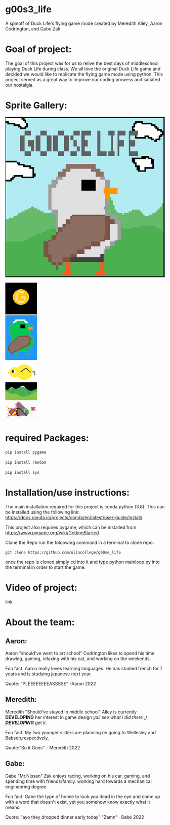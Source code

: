 # g00s3_life
A spinoff of Duck Life's flying game mode created by Meredith Alley, Aaron Codrington, and Gabe Zak



# Goal of project:
The goal of this project was for us to relive the best days of middleschool playing Duck Life during class. 
We all love the original Duck Life game and decided we would like to replicate the flying game mode using python.
This project served as a great way to improve our coding prowess and satiated our nostalgia.


# Sprite Gallery:
![](images/titlescreen.PNG)

<img src="images/player_sprites/coin.PNG" width ="100"> \
<img src="images/player_sprites/greengoose.PNG" width ="100"> \
<img src="images/player_sprites/duck.png" width ="100"> \
<img src="images/Goose_Life_Rolling_Background_2.png" width ="100"> \
<img src="images/player_sprites/rainbowfly.PNG" width ="100">



# required Packages:
~~~
pip install pygame

pip install random

pip install sys

~~~

# Installation/use instructions:
The main installation required for this project is conda python (3.8). This can be installed using the following link: 
https://docs.conda.io/projects/conda/en/latest/user-guide/install/

This project also requires pygame, which can be installed from https://www.pygame.org/wiki/GettingStarted

Clone the Repo
run the foloowing command in a terminal to clone repo: 
~~~
git clone https://github.com/olincollege/g00se_life
~~~

once the repo is cloned simply cd into it and type python mainloop.py into the terminal in order to start the game.

# Video of project:
[link](https://youtu.be/ev18DZlHDrc)

# About the team:


## Aaron:
Aaron "should've went to art school" Codrington likes to spend his time drawing, gaming, relaxing with his cat, and working on the weekends.

Fun fact: Aaron really loves learning languages. He has studied french for 7 years and is studying japanese next year.

Quote: "PLEEEEEEEEASSSSE" -Aaron 2022

## Meredith:
Meredith "Should've stayed in middle school" Alley is currently **DEVELOPING** her interest in game design _yall see what i did there ;) **DEVELOPING** get it_.

Fun fact: My two younger sisters are planning on going to Wellesley and Babson,respectively.

Quote:"So it Goes" - Meredith 2022

## Gabe: 
Gabe "Mr.Nissan" Zak enjoys racing, working on his car, gaming, and spending time with friends/family.
working hard towards a mechanical engineering degree

Fun fact: Gabe the type of homie to look you dead in the eye and come up with a word that doesn't exist, yet you somehow know exactly what it means.

Quote: "ayo they dropped dinner early today" "Zamn" -Gabe 2022